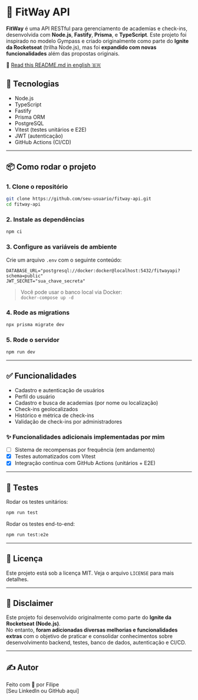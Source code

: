 # 💪 FitWay API

**FitWay** é uma API RESTful para gerenciamento de academias e check-ins, desenvolvida com **Node.js**, **Fastify**, **Prisma**, e **TypeScript**. Este projeto foi inspirado no modelo Gympass e criado originalmente como parte do **Ignite da Rocketseat** (trilha Node.js), mas foi **expandido com novas funcionalidades** além das propostas originais.

📄 [Read this README.md in english 🇧🇷](./README.md)

## 🚀 Tecnologias

- Node.js
- TypeScript
- Fastify
- Prisma ORM
- PostgreSQL
- Vitest (testes unitários e E2E)
- JWT (autenticação)
- GitHub Actions (CI/CD)

---

## 📦 Como rodar o projeto

### 1. Clone o repositório

```bash
git clone https://github.com/seu-usuario/fitway-api.git
cd fitway-api
```

### 2. Instale as dependências

```bash
npm ci
```

### 3. Configure as variáveis de ambiente

Crie um arquivo `.env` com o seguinte conteúdo:

```env
DATABASE_URL="postgresql://docker:docker@localhost:5432/fitwayapi?schema=public"
JWT_SECRET="sua_chave_secreta"
```

> Você pode usar o banco local via Docker:  
> `docker-compose up -d`

### 4. Rode as migrations

```bash
npx prisma migrate dev
```

### 5. Rode o servidor

```bash
npm run dev
```

---

## ✅ Funcionalidades

- Cadastro e autenticação de usuários
- Perfil do usuário
- Cadastro e busca de academias (por nome ou localização)
- Check-ins geolocalizados
- Histórico e métrica de check-ins
- Validação de check-ins por administradores

### ✨ Funcionalidades adicionais implementadas por mim

- [ ] Sistema de recompensas por frequência (em andamento)
- [x] Testes automatizados com Vitest
- [x] Integração contínua com GitHub Actions (unitários + E2E)

---

## 🧪 Testes

Rodar os testes unitários:

```bash
npm run test
```

Rodar os testes end-to-end:

```bash
npm run test:e2e
```

---

## 📄 Licença

Este projeto está sob a licença MIT. Veja o arquivo `LICENSE` para mais detalhes.

---

## 📢 Disclaimer

Este projeto foi desenvolvido originalmente como parte do **Ignite da Rocketseat (Node.js)**.  
No entanto, **foram adicionadas diversas melhorias e funcionalidades extras** com o objetivo de praticar e consolidar conhecimentos sobre desenvolvimento backend, testes, banco de dados, autenticação e CI/CD.

---

## ✍️ Autor

Feito com 💜 por Filipe  
[Seu LinkedIn ou GitHub aqui]
